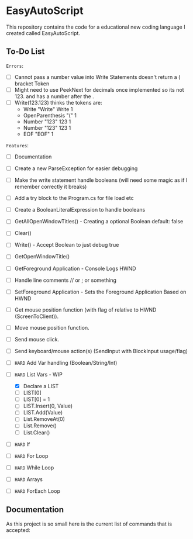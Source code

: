 # EasyAutoScript

This repository contains the code for a educational new coding language I created called EasyAutoScript.

## To-Do List

`Errors`:

- [ ] Cannot pass a number value into Write Statements doesn't return a ( bracket Token
- [ ] Might need to use PeekNext for decimals once implemented so its not 123. and has a number after the .
- [ ] Write(123.123) thinks the tokens are:
  - Write "Write" Write 1
  - OpenParenthesis "(" 1
  - Number "123" 123 1
  - Number "123" 123 1
  - EOF "EOF" 1

`Features`:

- [ ] Documentation
- [ ] Create a new ParseException for easier debugging
- [ ] Make the write statement handle booleans (will need some magic as if I remember correctly it breaks)
- [ ] Add a try block to the Program.cs for file load etc
- [ ] Create a BooleanLiteralExpression to handle booleans
- [ ] GetAllOpenWindowTitles() - Creating a optional Boolean default: false
- [ ] Clear()
- [ ] Write() - Accept Boolean to just debug true
- [ ] GetOpenWindowTitle()
- [ ] GetForeground Application - Console Logs HWND
- [ ] Handle line comments // or ; or something
- [ ] SetForeground Application - Sets the Foreground Application Based on HWND
- [ ] Get mouse position function (with flag of relative to HWND (ScreenToClient)).
- [ ] Move mouse position function.
- [ ] Send mouse click.
- [ ] Send keyboard/mouse action(s) (SendInput with BlockInput usage/flag)
- [ ] `HARD` Add Var handling (Boolean/String/Int)
- [ ] `HARD` List Vars - WIP

  - [x] Declare a LIST
  - [ ] LIST[0]
  - [ ] LIST[0] = 1
  - [ ] LIST.Insert(0, Value)
  - [ ] LIST.Add(Value)
  - [ ] List.RemoveAt(0)
  - [ ] List.Remove()
  - [ ] List.Clear()

- [ ] `HARD` If
- [ ] `HARD` For Loop
- [ ] `HARD` While Loop
- [ ] `HARD` Arrays
- [ ] `HARD` ForEach Loop

## Documentation

As this project is so small here is the current list of commands that is accepted:

